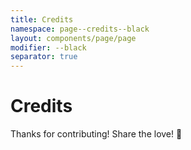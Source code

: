 ```yaml
---
title: Credits
namespace: page--credits--black
layout: components/page/page
modifier: --black
separator: true
---
```


# Credits

Thanks for contributing! Share the love! 🦄
